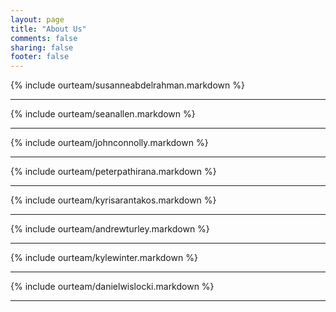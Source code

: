 ```yaml
---
layout: page
title: "About Us"
comments: false
sharing: false
footer: false
---
```

{% include ourteam/susanneabdelrahman.markdown %}
****
{% include ourteam/seanallen.markdown %}
****
{% include ourteam/johnconnolly.markdown %}
****
{% include ourteam/peterpathirana.markdown %}
****
{% include ourteam/kyrisarantakos.markdown %}
****
{% include ourteam/andrewturley.markdown %}
****
{% include ourteam/kylewinter.markdown %}
****
{% include ourteam/danielwislocki.markdown %}
****
